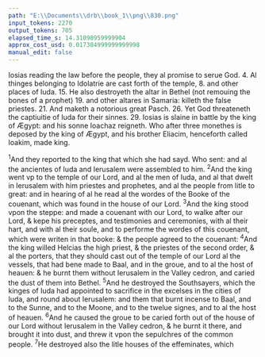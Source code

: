 ```yaml
---
path: "E:\\Documents\\drb\\book_1\\png\\830.png"
input_tokens: 2270
output_tokens: 705
elapsed_time_s: 14.31098959999904
approx_cost_usd: 0.017384999999999998
manual_edit: false
---
```

<aside>Iosias reading the law before the people, they al promise to serue God. 4. Al thinges belonging to Idolatrie are cast forth of the temple, 8. and other places of Iuda. 15. He also destroyeth the altar in Bethel (not remouing the bones of a prophet) 19. and other altares in Samaria: killeth the false priestes. 21. And maketh a notorious great Pasch. 26. Yet God threateneth the captiuitie of Iuda for their sinnes. 29. Iosias is slaine in battle by the king of Ægypt: and his sonne Ioachaz reigneth. Who after three monethes is deposed by the king of Ægypt, and his brother Eliacim, henceforth called Ioakim, made king.</aside>

<sup>1</sup>And they reported to the king that which she had sayd. Who sent: and al the ancientes of Iuda and Ierusalem were assembled to him. <sup>2</sup>And the king went vp to the temple of our Lord, and al the men of Iuda, and al that dwelt in Ierusalem with him priestes and prophetes, and al the people from litle to great: and in hearing of al he read al the wordes of the Booke of the couenant, which was found in the house of our Lord. <sup>3</sup>And the king stood vpon the steppe: and made a couenant with our Lord, to walke after our Lord, & kepe his preceptes, and testimonies and ceremonies, with al their hart, and with al their soule, and to performe the wordes of this couenant, which were writen in that booke: & the people agreed to the couenant: <sup>4</sup>And the king willed Helcias the high priest, & the priestes of the second order, & al the porters, that they should cast out of the temple of our Lord al the vessels, that had bene made to Baal, and in the groue, and to al the host of heauen: & he burnt them without Ierusalem in the Valley cedron, and caried the dust of them into Bethel. <sup>5</sup>And he destroyed the Southsayers, which the kinges of Iuda had appointed to sacrifice in the excelses in the cities of Iuda, and round about Ierusalem: and them that burnt incense to Baal, and to the Sunne, and to the Moone, and to the twelue signes, and to al the host of heauen. <sup>6</sup>And he caused the groue to be caried forth out of the house of our Lord without Ierusalem in the Valley cedron, & he burnt it there, and brought it into dust, and threw it vpon the sepulchres of the common people. <sup>7</sup>He destroyed also the litle houses of the effeminates, which